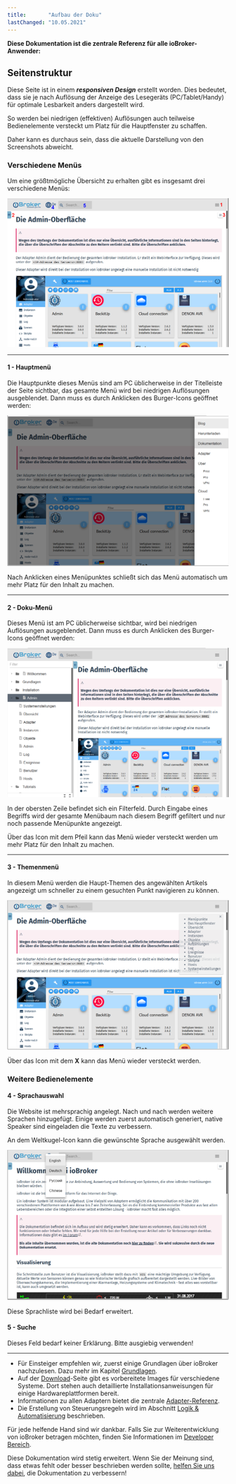 ```yaml
---
title:       "Aufbau der Doku"
lastChanged: "10.05.2021"
---
```


**Diese Dokumentation ist die zentrale Referenz für alle ioBroker-Anwender:**


## Seitenstruktur
Diese Seite ist in einem ***responsiven Design*** erstellt worden. Dies 
bedeutet, dass sie je nach Auflösung der Anzeige des Lesegeräts (PC/Tablet/Handy) 
für optimale Lesbarkeit anders dargestellt wird. 

So werden bei niedrigen (effektiven) Auflösungen auch teilweise Bedienelemente 
versteckt um Platz für die Hauptfenster zu schaffen. 

Daher kann es durchaus sein, dass die aktuelle Darstellung von den Screenshots 
abweicht. 

### Verschiedene Menüs
Um eine größtmögliche Übersicht zu erhalten gibt es insgesamt drei verschiedene 
Menüs: 

![Seiten-Menüs](media/Seite_numbers.png)

---
#### 1 - Hauptmenü

Die Hauptpunkte dieses Menüs sind am PC üblicherweise in der Titelleiste der 
Seite sichtbar, das gesamte Menü wird bei niedrigen Auflösungen ausgeblendet. 
Dann  muss es durch Anklicken des Burger-Icons geöffnet werden:

![Seiten-Menü](media/Hauptmenu.png)

Nach Anklicken eines Menüpunktes schließt sich das Menü automatisch um mehr 
Platz für den Inhalt zu machen.

---
#### 2 - Doku-Menü
Dieses Menü ist am PC üblicherweise sichtbar, wird bei niedrigen Auflösungen 
ausgeblendet. Dann  muss es durch Anklicken des Burger-Icons geöffnet werden:

![Doku-Menü](media/Dokumenu.png)

In der obersten Zeile befindet sich ein Filterfeld. Durch Eingabe eines Begriffs 
wird der gesamte Menübaum nach diesem Begriff gefiltert und nur noch passende 
Menüpunkte angezeigt.

Über das Icon mit dem Pfeil kann das Menü wieder versteckt werden um mehr Platz 
für den Inhalt zu machen.

---
#### 3 - Themenmenü

In diesem Menü werden die Haupt-Themen des angewählten Artikels angezeigt um 
schneller zu einem gesuchten Punkt navigieren zu können.

![Themen-Menü](media/Themenmenu.png)

Über das Icon mit dem **X** kann das Menü wieder versteckt werden.

### Weitere Bedienelemente
#### 4 - Sprachauswahl

Die Website ist mehrsprachig angelegt. Nach und nach werden weitere Sprachen 
hinzugefügt. Einige werden zuerst automatisch generiert, native Speaker sind 
eingeladen die Texte zu verbessern.

An dem Weltkugel-Icon kann die gewünschte Sprache ausgewählt werden.

![Sprachauswahl](media/Languages.png)

Diese Sprachliste wird bei Bedarf erweitert.


#### 5 - Suche

Dieses Feld bedarf keiner Erklärung. Bitte ausgiebig verwenden!

---


* Für Einsteiger empfehlen wir, zuerst einige Grundlagen über ioBroker nachzulesen. 
Dazu mehr im Kapitel [Grundlagen][]. 
* Auf der [Download][]-Seite gibt es vorbereitete Images für verschiedene Systeme. 
Dort stehen auch detaillierte Installationsanweisungen für einige Hardwareplattformen bereit. 
* Informationen zu allen Adaptern bietet die zentrale [Adapter-Referenz][]. 
* Die Erstellung von Steuerungsregeln wird im Abschnitt [Logik & Automatisierung][] beschrieben. 

Für jede helfende Hand sind wir dankbar. Falls Sie zur Weiterentwicklung von 
ioBroker betragen möchten, finden Sie Informationen im [Developer Bereich][]. 

Diese Dokumentation wird stetig erweitert. Wenn Sie der Meinung sind, dass 
etwas fehlt oder besser beschrieben werden sollte, [helfen Sie uns dabei][], die 
Dokumentation zu verbessern!

[Grundlagen]: https://www.iobroker.net/#de/documentation/basics/README.md
[Download]: https://www.iobroker.net/#de/download
[Adapter-Referenz]: https://www.iobroker.net/#de/adapters
[Logik & Automatisierung]: https://www.iobroker.net/#de/documentation/logic/examples.md
[Developer Bereich]: https://www.iobroker.net/#de/documentation/dev/adapterdev.md
[helfen Sie uns dabei]: https://forum.iobroker.net/viewtopic.php?f=8&t=16933
